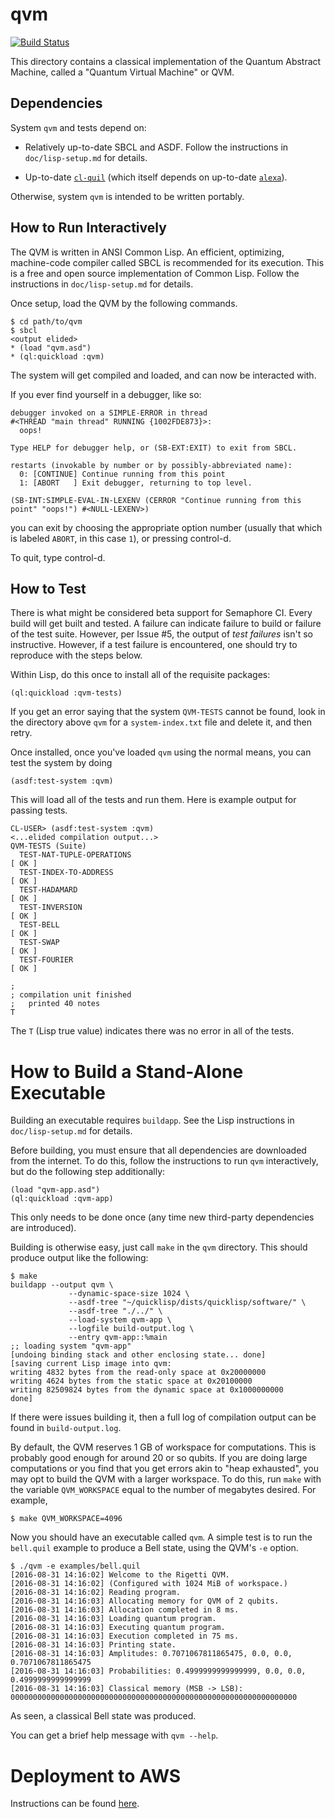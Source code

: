 # qvm

[![Build Status](https://semaphoreci.com/api/v1/projects/ba9d589a-9d74-400d-980f-785dec5657aa/811586/badge.svg)](https://semaphoreci.com/spikecurtis/qvm)

This directory contains a classical implementation of the Quantum
Abstract Machine, called a "Quantum Virtual Machine" or QVM.

## Dependencies

System `qvm` and tests depend on:

- Relatively up-to-date SBCL and ASDF. Follow the instructions in
  `doc/lisp-setup.md` for details.

- Up-to-date [`cl-quil`](https://github.com/rigetticomputing/cl-quil)
  (which itself depends on up-to-date
  [`alexa`](https://github.com/rigetticomputing/alexa)).

Otherwise, system `qvm` is intended to be written portably.

## How to Run Interactively

The QVM is written in ANSI Common Lisp. An efficient, optimizing,
machine-code compiler called SBCL is recommended for its
execution. This is a free and open source implementation of Common
Lisp. Follow the instructions in `doc/lisp-setup.md` for details.

Once setup, load the QVM by the following commands.

```
$ cd path/to/qvm
$ sbcl
<output elided>
* (load "qvm.asd")
* (ql:quickload :qvm)
```

The system will get compiled and loaded, and can now be interacted
with.

If you ever find yourself in a debugger, like so:

```
debugger invoked on a SIMPLE-ERROR in thread
#<THREAD "main thread" RUNNING {1002FDE873}>:
  oops!

Type HELP for debugger help, or (SB-EXT:EXIT) to exit from SBCL.

restarts (invokable by number or by possibly-abbreviated name):
  0: [CONTINUE] Continue running from this point
  1: [ABORT   ] Exit debugger, returning to top level.

(SB-INT:SIMPLE-EVAL-IN-LEXENV (CERROR "Continue running from this point" "oops!") #<NULL-LEXENV>)
```

you can exit by choosing the appropriate option number (usually that
which is labeled `ABORT`, in this case `1`), or pressing control-d.

To quit, type control-d.

## How to Test

There is what might be considered beta support for Semaphore CI. Every
build will get built and tested. A failure can indicate failure to
build or failure of the test suite. However, per Issue #5, the output
of *test failures* isn't so instructive. However, if a test failure is
encountered, one should try to reproduce with the steps below.

Within Lisp, do this once to install all of the requisite packages:

```
(ql:quickload :qvm-tests)
```

If you get an error saying that the system `QVM-TESTS` cannot be
found, look in the directory above `qvm` for a `system-index.txt` file
and delete it, and then retry.

Once installed, once you've loaded `qvm` using the normal means, you
can test the system by doing

```
(asdf:test-system :qvm)
```

This will load all of the tests and run them. Here is example output
for passing tests.

```
CL-USER> (asdf:test-system :qvm)
<...elided compilation output...>
QVM-TESTS (Suite)
  TEST-NAT-TUPLE-OPERATIONS                                               [ OK ]
  TEST-INDEX-TO-ADDRESS                                                   [ OK ]
  TEST-HADAMARD                                                           [ OK ]
  TEST-INVERSION                                                          [ OK ]
  TEST-BELL                                                               [ OK ]
  TEST-SWAP                                                               [ OK ]
  TEST-FOURIER                                                            [ OK ]

; 
; compilation unit finished
;   printed 40 notes
T
```

The `T` (Lisp true value) indicates there was no error in all of the
tests.

# How to Build a Stand-Alone Executable

Building an executable requires `buildapp`. See the Lisp instructions
in `doc/lisp-setup.md` for details.

Before building, you must ensure that all dependencies are downloaded
from the internet. To do this, follow the instructions to run `qvm`
interactively, but do the following step additionally:

```
(load "qvm-app.asd")
(ql:quickload :qvm-app)
```

This only needs to be done once (any time new third-party dependencies
are introduced).

Building is otherwise easy, just call `make` in the `qvm`
directory. This should produce output like the following:

```
$ make
buildapp --output qvm \
       		 --dynamic-space-size 1024 \
       		 --asdf-tree "~/quicklisp/dists/quicklisp/software/" \
       		 --asdf-tree "./../" \
       		 --load-system qvm-app \
       		 --logfile build-output.log \
       		 --entry qvm-app::%main
;; loading system "qvm-app"
[undoing binding stack and other enclosing state... done]
[saving current Lisp image into qvm:
writing 4832 bytes from the read-only space at 0x20000000
writing 4624 bytes from the static space at 0x20100000
writing 82509824 bytes from the dynamic space at 0x1000000000
done]
```

If there were issues building it, then a full log of compilation
output can be found in `build-output.log`.

By default, the QVM reserves 1 GB of workspace for computations. This is probably good enough for around 20 or so qubits. If you are doing large computations or you find that you get errors akin to "heap exhausted", you may opt to build the QVM with a larger workspace. To do this, run `make` with the variable `QVM_WORKSPACE` equal to the number of megabytes desired. For example,

```
$ make QVM_WORKSPACE=4096
```

Now you should have an executable called `qvm`. A simple test is to
run the `bell.quil` example to produce a Bell state, using the QVM's `-e` option.

```
$ ./qvm -e examples/bell.quil
[2016-08-31 14:16:02] Welcome to the Rigetti QVM.
[2016-08-31 14:16:02] (Configured with 1024 MiB of workspace.)
[2016-08-31 14:16:02] Reading program.
[2016-08-31 14:16:03] Allocating memory for QVM of 2 qubits.
[2016-08-31 14:16:03] Allocation completed in 8 ms.
[2016-08-31 14:16:03] Loading quantum program.
[2016-08-31 14:16:03] Executing quantum program.
[2016-08-31 14:16:03] Execution completed in 75 ms.
[2016-08-31 14:16:03] Printing state.
[2016-08-31 14:16:03] Amplitudes: 0.7071067811865475, 0.0, 0.0, 0.7071067811865475
[2016-08-31 14:16:03] Probabilities: 0.4999999999999999, 0.0, 0.0, 0.4999999999999999
[2016-08-31 14:16:03] Classical memory (MSB -> LSB): 0000000000000000000000000000000000000000000000000000000000000000
```

As seen, a classical Bell state was produced.

You can get a brief help message with `qvm --help`.

# Deployment to AWS
Instructions can be found [here](https://github.com/rigetticomputing/qvm/wiki).
